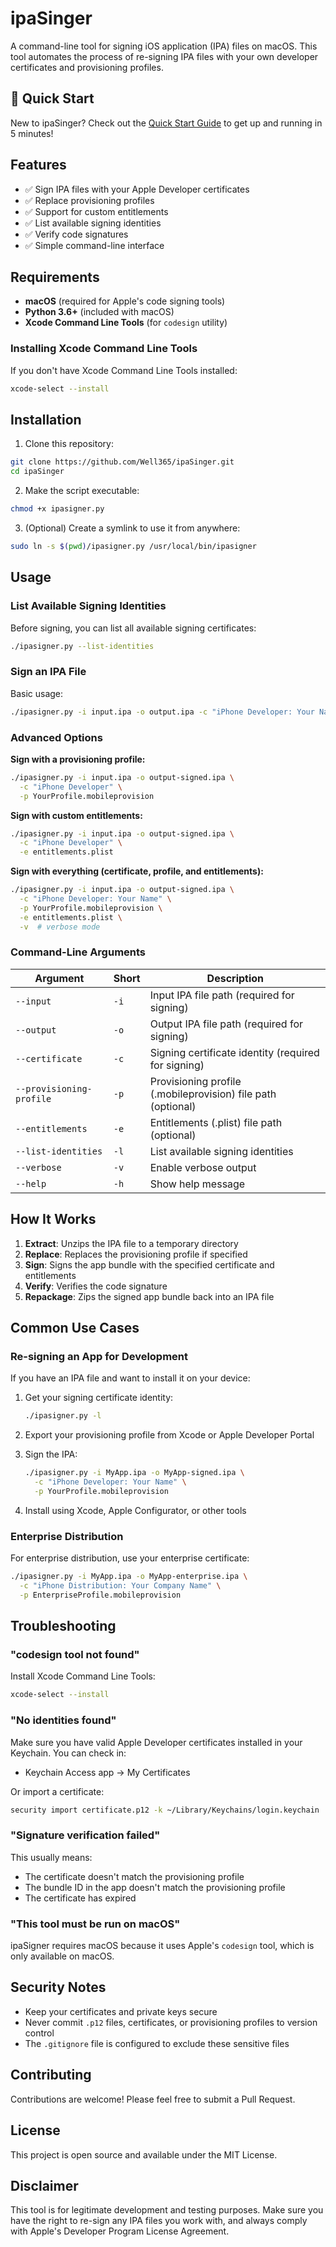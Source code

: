 # ipaSinger

A command-line tool for signing iOS application (IPA) files on macOS. This tool automates the process of re-signing IPA files with your own developer certificates and provisioning profiles.

## 🚀 Quick Start

New to ipaSinger? Check out the [Quick Start Guide](QUICKSTART.md) to get up and running in 5 minutes!

## Features

- ✅ Sign IPA files with your Apple Developer certificates
- ✅ Replace provisioning profiles
- ✅ Support for custom entitlements
- ✅ List available signing identities
- ✅ Verify code signatures
- ✅ Simple command-line interface

## Requirements

- **macOS** (required for Apple's code signing tools)
- **Python 3.6+** (included with macOS)
- **Xcode Command Line Tools** (for `codesign` utility)

### Installing Xcode Command Line Tools

If you don't have Xcode Command Line Tools installed:

```bash
xcode-select --install
```

## Installation

1. Clone this repository:
```bash
git clone https://github.com/Well365/ipaSinger.git
cd ipaSinger
```

2. Make the script executable:
```bash
chmod +x ipasigner.py
```

3. (Optional) Create a symlink to use it from anywhere:
```bash
sudo ln -s $(pwd)/ipasigner.py /usr/local/bin/ipasigner
```

## Usage

### List Available Signing Identities

Before signing, you can list all available signing certificates:

```bash
./ipasigner.py --list-identities
```

### Sign an IPA File

Basic usage:

```bash
./ipasigner.py -i input.ipa -o output.ipa -c "iPhone Developer: Your Name (XXXXXXXXXX)"
```

### Advanced Options

**Sign with a provisioning profile:**

```bash
./ipasigner.py -i input.ipa -o output-signed.ipa \
  -c "iPhone Developer" \
  -p YourProfile.mobileprovision
```

**Sign with custom entitlements:**

```bash
./ipasigner.py -i input.ipa -o output-signed.ipa \
  -c "iPhone Developer" \
  -e entitlements.plist
```

**Sign with everything (certificate, profile, and entitlements):**

```bash
./ipasigner.py -i input.ipa -o output-signed.ipa \
  -c "iPhone Developer: Your Name" \
  -p YourProfile.mobileprovision \
  -e entitlements.plist \
  -v  # verbose mode
```

### Command-Line Arguments

| Argument | Short | Description |
|----------|-------|-------------|
| `--input` | `-i` | Input IPA file path (required for signing) |
| `--output` | `-o` | Output IPA file path (required for signing) |
| `--certificate` | `-c` | Signing certificate identity (required for signing) |
| `--provisioning-profile` | `-p` | Provisioning profile (.mobileprovision) file path (optional) |
| `--entitlements` | `-e` | Entitlements (.plist) file path (optional) |
| `--list-identities` | `-l` | List available signing identities |
| `--verbose` | `-v` | Enable verbose output |
| `--help` | `-h` | Show help message |

## How It Works

1. **Extract**: Unzips the IPA file to a temporary directory
2. **Replace**: Replaces the provisioning profile if specified
3. **Sign**: Signs the app bundle with the specified certificate and entitlements
4. **Verify**: Verifies the code signature
5. **Repackage**: Zips the signed app bundle back into an IPA file

## Common Use Cases

### Re-signing an App for Development

If you have an IPA file and want to install it on your device:

1. Get your signing certificate identity:
   ```bash
   ./ipasigner.py -l
   ```

2. Export your provisioning profile from Xcode or Apple Developer Portal

3. Sign the IPA:
   ```bash
   ./ipasigner.py -i MyApp.ipa -o MyApp-signed.ipa \
     -c "iPhone Developer: Your Name" \
     -p YourProfile.mobileprovision
   ```

4. Install using Xcode, Apple Configurator, or other tools

### Enterprise Distribution

For enterprise distribution, use your enterprise certificate:

```bash
./ipasigner.py -i MyApp.ipa -o MyApp-enterprise.ipa \
  -c "iPhone Distribution: Your Company Name" \
  -p EnterpriseProfile.mobileprovision
```

## Troubleshooting

### "codesign tool not found"

Install Xcode Command Line Tools:
```bash
xcode-select --install
```

### "No identities found"

Make sure you have valid Apple Developer certificates installed in your Keychain. You can check in:
- Keychain Access app → My Certificates

Or import a certificate:
```bash
security import certificate.p12 -k ~/Library/Keychains/login.keychain
```

### "Signature verification failed"

This usually means:
- The certificate doesn't match the provisioning profile
- The bundle ID in the app doesn't match the provisioning profile
- The certificate has expired

### "This tool must be run on macOS"

ipaSigner requires macOS because it uses Apple's `codesign` tool, which is only available on macOS.

## Security Notes

- Keep your certificates and private keys secure
- Never commit `.p12` files, certificates, or provisioning profiles to version control
- The `.gitignore` file is configured to exclude these sensitive files

## Contributing

Contributions are welcome! Please feel free to submit a Pull Request.

## License

This project is open source and available under the MIT License.

## Disclaimer

This tool is for legitimate development and testing purposes. Make sure you have the right to re-sign any IPA files you work with, and always comply with Apple's Developer Program License Agreement.
